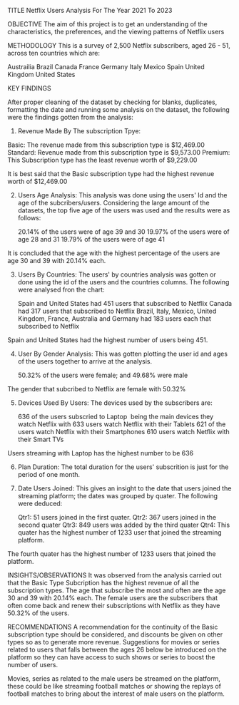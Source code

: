 TITLE
Netflix Users Analysis For The Year 2021 To 2023

OBJECTIVE
The aim of this project is to get an understanding of the characteristics, the preferences, and the viewing patterns of Netflix users

METHODOLOGY
This is a survey of 2,500 Netflix subscribers, aged 26 - 51, across ten countries which are:

Austrailia
Brazil
Canada
France
Germany
Italy
Mexico
Spain
United Kingdom
United States

KEY FINDINGS

After proper cleaning of the dataset by checking for blanks, duplicates, formatting the date and running some analysis on the dataset, the following were the findings gotten from the analysis:

1. Revenue Made By The subscription Tpye:

Basic: The revenue made from this subscription type is $12,469.00
Standard: Revenue made from this subscription type is $9,573.00
Premium: This Subscription type has the least revenue worth of $9,229.00

It is best said that the Basic subscription type had the highest revenue worth of $12,469.00

2. Users Age Analysis: This analysis was done using the users' Id and the age of the subcribers/users. Considering the large amount of the datasets, the top five age of the users was used and the results were as follows:
   
   20.14% of the users were of age 39 and 30
   19.97% of the users were of age 28 and 31
   19.79% of the users were of age 41 

It is concluded that the age with the highest percentage of the users are age 30 and 39 with 20.14% each.

3. Users By Countries: The users' by countries analysis was gotten or done using the id of the users and the countries columns. The following were analysed fron the chart:

   Spain and United States had 451 users that subscribed to Netflix
   Canada had 317 users that subscribed to Netflix
   Brazil, Italy, Mexico, United Kingdom, France, Australia and Germany had 183 users each that subscribed to Netflix

Spain and United States had the highest number of users being 451.

4. User By Gender Analysis: This was gotten plotting the user id and ages of the users together to arrive at the analysis.

   50.32% of the users were female; and
   49.68% were male

The gender that subcribed to Netflix are female with 50.32%

5. Devices Used By Users: The devices used by the subscribers are:

   636 of the users subscried to Laptop  being the main devices they watch Netflix with
   633 users watch Netflix with their Tablets
   621 of the users watch Netflix with their Smartphones
   610 users watch Netflix with their Smart TVs

Users streaming with Laptop has the highest number to be 636 

6. Plan Duration: The total duration for the users' subscrition is just for the period of one month.

7. Date Users Joined: This gives an insight to the date that users joined the streaming platform; the dates was grouped by quater. The following were deduced:

   Qtr1: 51 users joined in the first quater.
   Qtr2: 367 users joined in the second quater
   Qtr3: 849 users was added by the third quater
   Qtr4: This quater has the highest number of 1233 user that joined the streaming platform.

The fourth quater has the highest number of 1233 users that joined the platform.

INSIGHTS/OBSERVATIONS
It was observed from the analysis carried out that the Basic Type Subcription has the highest revenue of all the subscription types.
The age that subscribe the most and often are the age 30 and 39 with 20.14% each.
The female users are the subscribers that often come back and renew their subscriptions with Netflix as they have 50.32% of the users.

RECOMMENDATIONS
A recommendation for the continuity of the Basic subscription type should be considered, and discounts be given on other types so as to generate more revenue.
Suggestions for movies or series related to users that falls between the ages 26 below be introduced on the platform so they can have access to such shows or series to boost the number of users.

Movies, series as related to the male users be streamed on the platform, these could be like streaming football matches or showing the replays of football matches to bring about the interest of male users on the platform.
